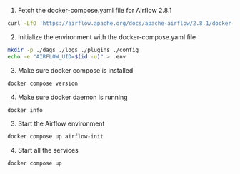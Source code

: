 1. Fetch the docker-compose.yaml file for Airflow 2.8.1
```bash
curl -LfO 'https://airflow.apache.org/docs/apache-airflow/2.8.1/docker-compose.yaml'
```

2. Initialize the environment with the docker-compose.yaml file
```bash
mkdir -p ./dags ./logs ./plugins ./config
echo -e "AIRFLOW_UID=$(id -u)" > .env
```

3. Make sure docker compose is installed
```bash
docker compose version 
```

4. Make sure docker daemon is running
```bash
docker info
```

3. Start the Airflow environment
```bash
docker compose up airflow-init
```

4. Start all the services
```bash
docker compose up
```